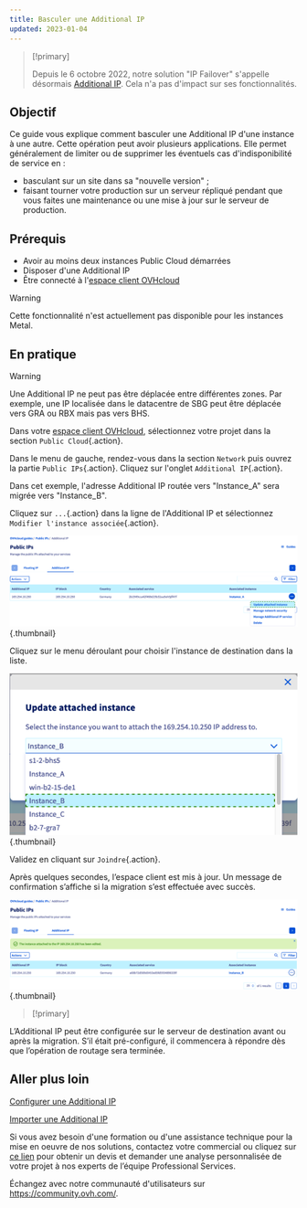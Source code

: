 ```yaml
---
title: Basculer une Additional IP
updated: 2023-01-04
---
```



> [!primary]
>
> Depuis le 6 octobre 2022, notre solution "IP Failover" s'appelle désormais [Additional IP](https://www.ovhcloud.com/fr/network/additional-ip/). Cela n'a pas d'impact sur ses fonctionnalités.
>

## Objectif

Ce guide vous explique comment basculer une Additional IP d'une instance à une autre. Cette opération peut avoir plusieurs applications. Elle permet généralement de limiter ou de supprimer les éventuels cas d'indisponibilité de service en :

- basculant sur un site dans sa "nouvelle version" ;
- faisant tourner votre production sur un serveur répliqué pendant que vous faites une maintenance ou une mise à jour sur le serveur de production.


## Prérequis
- Avoir au moins deux instances Public Cloud démarrées
- Disposer d'une Additional IP
- Être connecté à l'[espace client OVHcloud](https://www.ovh.com/auth/?action=gotomanager&from=https://www.ovh.com/fr/&ovhSubsidiary=fr)

> [!warning]
> Cette fonctionnalité n'est actuellement pas disponible pour les instances Metal.
>

## En pratique 

> [!warning]
>
> Une Additional IP ne peut pas être déplacée entre différentes zones. Par exemple, une IP localisée dans le datacentre de SBG peut être déplacée vers GRA ou RBX mais pas vers BHS.
>

Dans votre [espace client OVHcloud](https://www.ovh.com/auth/?action=gotomanager&from=https://www.ovh.com/fr/&ovhSubsidiary=fr), sélectionnez votre projet dans la section `Public Cloud`{.action}.

Dans le menu de gauche, rendez-vous dans la section `Network` puis ouvrez la partie `Public IPs`{.action}. Cliquez sur l'onglet `Additional IP`{.action}.

Dans cet exemple, l'adresse Additional IP routée vers "Instance_A" sera migrée vers "Instance_B".

Cliquez sur `...`{.action} dans la ligne de l'Additional IP et sélectionnez `Modifier l'instance associée`{.action}.

![migrating Additional IP](images/migrateip_01.png){.thumbnail}

Cliquez sur le menu déroulant pour choisir l'instance de destination dans la liste.

![migrating Additional IP](images/migrateip_02.png){.thumbnail}

Validez en cliquant sur `Joindre`{.action}.

Après quelques secondes, l’espace client est mis à jour. Un message de confirmation s’affiche si la migration s’est effectuée avec succès.

![migrating Additional IP](images/migrateip_03.png){.thumbnail}

> [!primary]
>
L’Additional IP peut être configurée sur le serveur de destination avant ou après la migration. S’il était pré-configuré, il commencera à répondre dès que l’opération de routage sera terminée.
>

## Aller plus loin

[Configurer une Additional IP](/pages/public_cloud/public_cloud_network_services/getting-started-04-configure-additional-ip-to-instance)

[Importer une Additional IP](/pages/public_cloud/public_cloud_network_services/additional-ip-import)

Si vous avez besoin d'une formation ou d'une assistance technique pour la mise en oeuvre de nos solutions, contactez votre commercial ou cliquez sur [ce lien](https://www.ovhcloud.com/fr/professional-services/) pour obtenir un devis et demander une analyse personnalisée de votre projet à nos experts de l’équipe Professional Services.

Échangez avec notre communauté d'utilisateurs sur <https://community.ovh.com/>.
